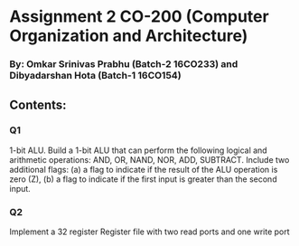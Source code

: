 # Assignment 2 CO-200 (Computer Organization and Architecture)

### By: Omkar Srinivas Prabhu (Batch-2 16CO233) and Dibyadarshan Hota (Batch-1 16CO154)

## Contents: 

### Q1

1-bit ALU. Build a 1-bit ALU that can perform the following logical and arithmetic operations: AND, OR, NAND,
NOR, ADD, SUBTRACT. Include two additional flags: (a) a flag to indicate if the result of the ALU operation is
zero (Z), (b) a flag to indicate if the first input is greater than the second input.

### Q2

Implement a 32 register Register file with two read ports and
one write port
